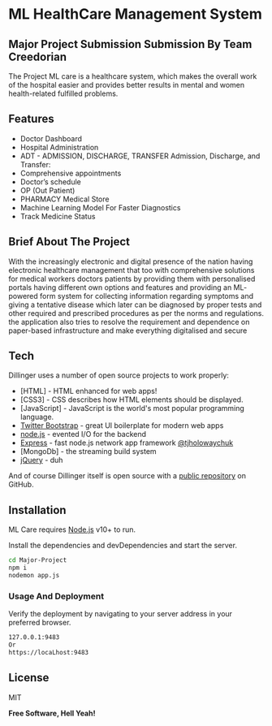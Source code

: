 # ML HealthCare  Management System
## Major Project Submission Submission By Team Creedorian

The Project ML care is a healthcare system, which makes the overall work of the hospital easier and
provides better results in mental and women health-related fulfilled problems.


## Features

- Doctor Dashboard
- Hospital Administration
- ADT - ADMISSION, DISCHARGE, TRANSFER Admission, Discharge, and Transfer:
- Comprehensive appointments
- Doctor’s schedule
- OP (Out Patient)
- PHARMACY Medical Store
- Machine Learning Model For Faster Diagnostics 
- Track Medicine Status

## Brief About The Project
With the increasingly electronic and digital presence of the nation having electronic healthcare management that too with comprehensive solutions for medical workers doctors patients by providing them with personalised portals having different own options and features and providing an ML- powered form system for collecting information regarding symptoms and giving a tentative disease which later can be diagnosed by proper tests and other required and prescribed procedures as per the norms and regulations. the application also tries to resolve the requirement and dependence on paper-based infrastructure and make everything digitalised and secure

## Tech

Dillinger uses a number of open source projects to work properly:

- [HTML] - HTML enhanced for web apps!
- [CSS3] - CSS describes how HTML elements should be displayed.
- [JavaScript] - JavaScript is the world's most popular programming language.
- [Twitter Bootstrap] - great UI boilerplate for modern web apps
- [node.js] - evented I/O for the backend
- [Express] - fast node.js network app framework [@tjholowaychuk]
- [MongoDb] - the streaming build system
- [jQuery] - duh

And of course Dillinger itself is open source with a [public repository][dill]
 on GitHub.

## Installation

ML Care requires [Node.js](https://nodejs.org/) v10+ to run.

Install the dependencies and devDependencies and start the server.

```sh
cd Major-Project
npm i
nodemon app.js
```

### Usage And Deployment
Verify the deployment by navigating to your server address in
your preferred browser.

```sh
127.0.0.1:9483
Or
https://locaLhost:9483
```

## License

MIT

**Free Software, Hell Yeah!**

[//]: # (These are reference links used in the body of this note and get stripped out when the markdown processor does its job. There is no need to format nicely because it shouldn't be seen. Thanks SO - http://stackoverflow.com/questions/4823468/store-comments-in-markdown-syntax)

   [dill]: <https://github.com/joemccann/dillinger>
   [git-repo-url]: <https://github.com/joemccann/dillinger.git>
   [john gruber]: <http://daringfireball.net>
   [df1]: <http://daringfireball.net/projects/markdown/>
   [markdown-it]: <https://github.com/markdown-it/markdown-it>
   [Ace Editor]: <http://ace.ajax.org>
   [node.js]: <http://nodejs.org>
   [Twitter Bootstrap]: <http://twitter.github.com/bootstrap/>
   [jQuery]: <http://jquery.com>
   [@tjholowaychuk]: <http://twitter.com/tjholowaychuk>
   [express]: <http://expressjs.com>
   [AngularJS]: <http://angularjs.org>
   [Gulp]: <http://gulpjs.com>

   [PlDb]: <https://github.com/joemccann/dillinger/tree/master/plugins/dropbox/README.md>
   [PlGh]: <https://github.com/joemccann/dillinger/tree/master/plugins/github/README.md>
   [PlGd]: <https://github.com/joemccann/dillinger/tree/master/plugins/googledrive/README.md>
   [PlOd]: <https://github.com/joemccann/dillinger/tree/master/plugins/onedrive/README.md>
   [PlMe]: <https://github.com/joemccann/dillinger/tree/master/plugins/medium/README.md>
   [PlGa]: <https://github.com/RahulHP/dillinger/blob/master/plugins/googleanalytics/README.md>

